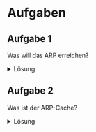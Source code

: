 # Aufgaben

## Aufgabe 1

Was will das ARP erreichen?

<details>
<summary>Lösung</summary>

Das ARP will erreichen, dass ein Gerät die MAC-Adresse eines anderen Geräts anhand seiner IP-Adresse finden
kann.

</details>

## Aufgabe 2

Was ist der ARP-Cache?

<details>
<summary>Lösung</summary>

Der ARP-Cache ist eine lokale Tabelle, welche die MAC-Adressen von Geräten den IP-Adressen zuordnet.
Er wird benötigt, dass man nicht jedes Mal, wenn eine Verbindung zu einem Gerät aufgebaut werden soll, das Gerät suchen
muss.

</details>